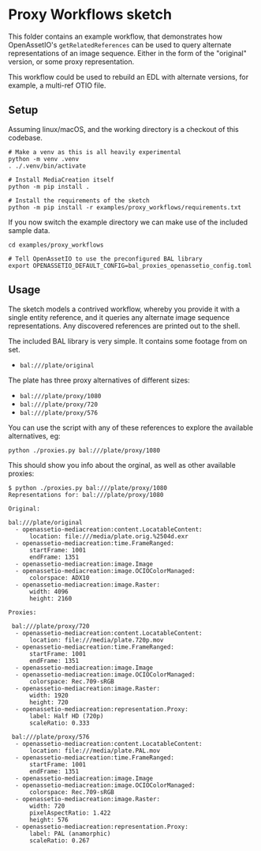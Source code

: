 # Proxy Workflows sketch

This folder contains an example workflow, that demonstrates how
OpenAssetIO's `getRelatedReferences` can be used to query alternate
representations of an image sequence. Either in the form of the
"original" version, or some proxy representation.

This workflow could be used to rebuild an EDL with alternate versions,
for example, a multi-ref OTIO file.


## Setup

Assuming linux/macOS, and the working directory is a checkout of this
codebase.


```shell
# Make a venv as this is all heavily experimental
python -m venv .venv
. ./.venv/bin/activate

# Install MediaCreation itself
python -m pip install .

# Install the requirements of the sketch
python -m pip install -r examples/proxy_workflows/requirements.txt
```

If you now switch the example directory we can make use of the included
sample data.

```shell
cd examples/proxy_workflows

# Tell OpenAssetIO to use the preconfigured BAL library
export OPENASSETIO_DEFAULT_CONFIG=bal_proxies_openassetio_config.toml
```

## Usage

The sketch models a contrived workflow, whereby you provide it with a
single entity reference, and it queries any alternate image sequence
representations. Any discovered references are printed out to the shell.

The included BAL library is very simple. It contains some footage from
on set.

- `bal:///plate/original`

The plate has three proxy alternatives of different sizes:

 - `bal:///plate/proxy/1080`
 - `bal:///plate/proxy/720`
 - `bal:///plate/proxy/576`

You can use the script with any of these references to explore the
available alternatives, eg:

```shell
python ./proxies.py bal:///plate/proxy/1080
```

This should show you info about the orginal, as well as other available
proxies:

```shell
$ python ./proxies.py bal:///plate/proxy/1080
Representations for: bal:///plate/proxy/1080

Original:

bal:///plate/original
  - openassetio-mediacreation:content.LocatableContent:
      location: file:///media/plate.orig.%2504d.exr
  - openassetio-mediacreation:time.FrameRanged:
      startFrame: 1001
      endFrame: 1351
  - openassetio-mediacreation:image.Image
  - openassetio-mediacreation:image.OCIOColorManaged:
      colorspace: ADX10
  - openassetio-mediacreation:image.Raster:
      width: 4096
      height: 2160

Proxies:

 bal:///plate/proxy/720
  - openassetio-mediacreation:content.LocatableContent:
      location: file:///media/plate.720p.mov
  - openassetio-mediacreation:time.FrameRanged:
      startFrame: 1001
      endFrame: 1351
  - openassetio-mediacreation:image.Image
  - openassetio-mediacreation:image.OCIOColorManaged:
      colorspace: Rec.709-sRGB
  - openassetio-mediacreation:image.Raster:
      width: 1920
      height: 720
  - openassetio-mediacreation:representation.Proxy:
      label: Half HD (720p)
      scaleRatio: 0.333

 bal:///plate/proxy/576
  - openassetio-mediacreation:content.LocatableContent:
      location: file:///media/plate.PAL.mov
  - openassetio-mediacreation:time.FrameRanged:
      startFrame: 1001
      endFrame: 1351
  - openassetio-mediacreation:image.Image
  - openassetio-mediacreation:image.OCIOColorManaged:
      colorspace: Rec.709-sRGB
  - openassetio-mediacreation:image.Raster:
      width: 720
      pixelAspectRatio: 1.422
      height: 576
  - openassetio-mediacreation:representation.Proxy:
      label: PAL (anamorphic)
      scaleRatio: 0.267
```
